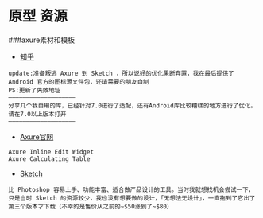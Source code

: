 # 原型 资源

###axure素材和模板

 - [知乎](http://www.zhihu.com/question/22520553)
```
update:准备叛逃 Axure 到 Sketch ，所以说好的优化果断弃置，我在最后提供了Android 官方的图标源文件包，还请需要的朋友自制
PS:更新了失效地址
———————————————————
分享几个我自用的库，已经针对7.0进行了适配，还有Android库比较糟糕的地方进行了优化。请在7.0以上版本打开
———————————————————
```

- [Axure官网](http://axureland.com/axure-widgets-libraries/page/2/)
```
Axure Inline Edit Widget
Axure Calculating Table
```

- [Sketch](http://bohemiancoding.com/sketch/)
```
比 Photoshop 容易上手、功能丰富、适合做产品设计的工具。当时我就想找机会尝试一下，只是当时 Sketch 的资源较少，我也没有想要做的设计，「无想法无设计」，一直拖到了它出了第三个版本才下载（不幸的是售价从之前的~$50涨到了~$80）
```

